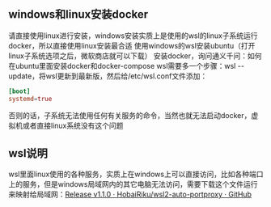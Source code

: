 ## windows和linux安装docker
请直接使用linux进行安装，windows安装实质上是使用的wsl的linux子系统运行docker，所以直接使用linux安装最合适
使用windows的wsl安装ubuntu（打开linux子系统选项之后，微软商店就可以下载）
安装docker，询问通义千问：如何在ubuntu里面安装docker和docker-compose
wsl需要多一个步骤：wsl --update，将wsl更新到最新版，然后给/etc/wsl.conf文件添加：
```conf
[boot]
systemd=true
```
否则的话，子系统无法使用任何有关服务的命令，当然也就无法启动docker，虚拟机或者直接linux系统没有这个问题
## wsl说明
wsl里面linux使用的各种服务，实质上在windows上可以直接访问，比如各种端口上的服务，但是windows局域网内的其它电脑无法访问，需要下载这个文件运行来映射给局域网：[Release v1.1.0 · HobaiRiku/wsl2-auto-portproxy · GitHub](https://github.com/HobaiRiku/wsl2-auto-portproxy/releases/tag/v1.1.0)


